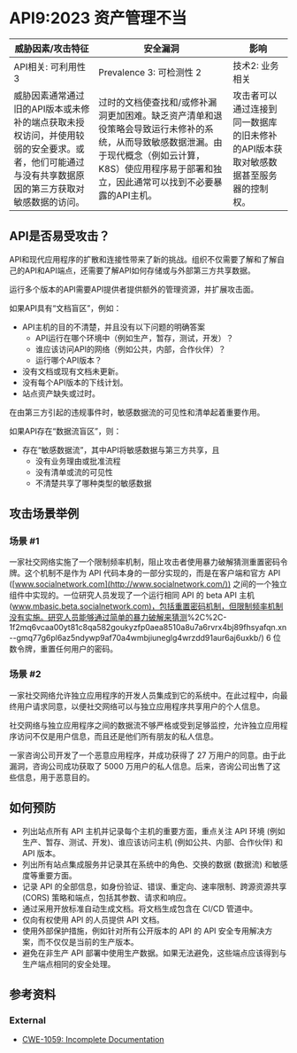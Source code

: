 API9:2023 资产管理不当
=======================================

| 威胁因素/攻击特征                                            | 安全漏洞                                                     | 影响                                                         |
| ------------------------------------------------------------ | ------------------------------------------------------------ | ------------------------------------------------------------ |
| API相关: 可利用性 3                                    | Prevalence 3: 可检测性 2                                | 技术2: 业务相关                                              |
| 威胁因素通常通过旧的API版本或未修补的端点获取未授权访问，并使用较弱的安全要求。或者，他们可能通过与没有共享数据原因的第三方获取对敏感数据的访问。 | 过时的文档使查找和/或修补漏洞更加困难。缺乏资产清单和退役策略会导致运行未修补的系统，从而导致敏感数据泄漏。由于现代概念（例如云计算，K8S）使应用程序易于部署和独立，因此通常可以找到不必要暴露的API主机。 | 攻击者可以通过连接到同一数据库的旧未修补的API版本获取对敏感数据甚至服务器的控制权。 |

## API是否易受攻击？

API和现代应用程序的扩散和连接性带来了新的挑战。组织不仅需要了解和了解自己的API和API端点，还需要了解API如何存储或与外部第三方共享数据。

运行多个版本的API需要API提供者提供额外的管理资源，并扩展攻击面。

如果API具有“文档盲区”，例如：

- API主机的目的不清楚，并且没有以下问题的明确答案
  - API运行在哪个环境中（例如生产，暂存，测试，开发）？
  - 谁应该访问API的网络（例如公共，内部，合作伙伴）？
  - 运行哪个API版本？
- 没有文档或现有文档未更新。
- 没有每个API版本的下线计划。
- 站点资产缺失或过时。

在由第三方引起的违规事件时，敏感数据流的可见性和清单起着重要作用。

如果API存在“数据流盲区”，则：

- 存在“敏感数据流”，其中API将敏感数据与第三方共享，且
  - 没有业务理由或批准流程
  - 没有清单或流的可见性
  - 不清楚共享了哪种类型的敏感数据

## 攻击场景举例

### 场景 #1

一家社交网络实施了一个限制频率机制，阻止攻击者使用暴力破解猜测重置密码令牌。这个机制不是作为 API 代码本身的一部分实现的，而是在客户端和官方 API ([www.socialnetwork.com](http://www.socialnetwork.com/)) 之间的一个独立组件中实现的。一位研究人员发现了一个运行相同 API 的 beta API 主机 ([www.mbasic.beta.socialnetwork.com)，包括重置密码机制，但限制频率机制没有实施。研究人员能够通过简单的暴力破解来猜测](http://www.mbasic.beta.socialnetwork.xn--com)%2C%2C-1f2mq6vcaa00yt81c8qa582goukyzfp0aea8510a8u7a6rvrx4bj89fhsyafqn.xn--gmq77g6pl6az5ndywp9af70a4wmbjiuneglg4wrzdd91aur6aj6uxkb/) 6 位数令牌，重置任何用户的密码。

### 场景 #2

一家社交网络允许独立应用程序的开发人员集成到它的系统中。在此过程中，向最终用户请求同意，以便社交网络可以与独立应用程序共享用户的个人信息。

社交网络与独立应用程序之间的数据流不够严格或受到足够监控，允许独立应用程序访问不仅是用户信息，而且还是他们所有朋友的私人信息。

一家咨询公司开发了一个恶意应用程序，并成功获得了 27 万用户的同意。由于此漏洞，咨询公司成功获取了 5000 万用户的私人信息。后来，咨询公司出售了这些信息，用于恶意目的。

## 如何预防

- 列出站点所有 API 主机并记录每个主机的重要方面，重点关注 API 环境 (例如生产、暂存、测试、开发)、谁应该访问主机 (例如公共、内部、合作伙伴) 和 API 版本。
- 列出所有站点集成服务并记录其在系统中的角色、交换的数据 (数据流) 和敏感度等重要方面。
- 记录 API 的全部信息，如身份验证、错误、重定向、速率限制、跨源资源共享 (CORS) 策略和端点，包括其参数、请求和响应。
- 通过采用开放标准自动生成文档。将文档生成包含在 CI/CD 管道中。
- 仅向有权使用 API 的人员提供 API 文档。
- 使用外部保护措施，例如针对所有公开版本的 API 的 API 安全专用解决方案，而不仅仅是当前的生产版本。
- 避免在非生产 API 部署中使用生产数据。如果无法避免，这些端点应该得到与生产端点相同的安全处理。

## 参考资料

### External

* [CWE-1059: Incomplete Documentation][1]

[1]: https://cwe.mitre.org/data/definitions/1059.html
